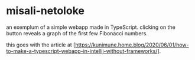 # misali-netoloke
an exemplum of a simple webapp made in TypeScript. clicking on the button reveals a graph of the first few Fibonacci numbers.

this goes with the article at [https://kunimune.home.blog/2020/06/01/how-to-make-a-typescript-webapp-in-intellij-without-frameworks/].
